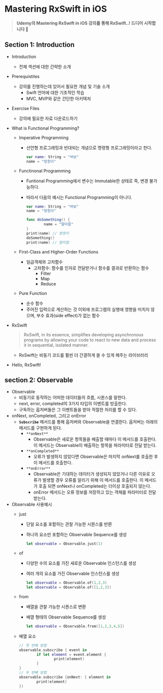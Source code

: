 # Mastering RxSwift in iOS

> **Udemy의 Mastering RxSwift in iOS 강의를 통해 RxSwift..! 
드디어 시작합니다 👀**
> 

## Section 1: Introduction

- Introduction
    - 전체 섹션에 대한 간략한 소개
- Prerequistites
    - 강의를 진행하는데 있어서 필요한 개념 및 기술 소개
        - Swift 언어에 대한 기초적인 학습
        - MVC, MVP와 같은 간단한 아키텍처

- Exercise Files
    - 강의에 필요한 자료 다운로드하기

- What is Functional Programming?
    - Imperative Programming
        - 선언형 프로그래밍과 반대되는 개념으로 명령형 프로그래밍이라고 한다.
            
            ```swift
            var name: String = "바보"
            name = "멍청이"
            ```
            
    - Functinonal Programming
        - Funtional Programming에서 변수는 Immutable한 상태로 즉, 변경 불가능하다.
        - 따라서 다음의 예시는 Functional Programming이 아니다.
            
            ```swift
            var name: String = "바보"
            name = "멍청이"
            
            func doSomething() {
                    name = "말미잘"
            }
            print(name) // 멍청이
            doSomething()
            print(name) // 말미잘
            ```
            
    - First-Class and Higher-Order Functions
        - 일급객체와 고차함수
            - 고차함수: 함수를 인자로 전달받거나 함수를 결과로 반환하는 함수
                - Filter
                - Map
                - Reduce
    - Pure Function
        - 순수 함수
        - 주어진 입력으로 계산하는 것 이외에 프로그램의 실행에 영향을 미치지 않으며, 부수 효과(side effect)가 없는 함수
        
- RxSwift
    
    > RxSwift, in its essence, simplifies developing asynchronous programs by allowing your code to react to new data and process it in sequential, isolated manner.
    > 
    - RxSwift는 비동기 코드를 훨씬 더 간결하게 쓸 수 있게 해주는 라이브러리

- Hello, RxSwift!

## section 2: Observable

- Observable
    - 비동기로 동작하는 어떠한 데이터들의 흐름, 시퀀스를 말한다.
    - next, error, completed의 3가지 타입의 이벤트를 방출한다.
    - 구독하는 옵저버들은 그 이벤트들을 받아 적절한 처리를 할 수 있다.
- onNext, onCompleted, 그리고 onError
    - **`Subscribe`** 메서드를 통해 옵저버와 Observable을 연결한다.  옵저버는 아래의 메서드를 구현하게 된다.
        - `**onNext**`
            - Observable은 새로운 항목들을 배출할 때마다 이 메서드를 호출한다. 이 메서드는 Observable이 배출하는 항목을 파라미터로 전달 받는다.
        - `**onCompleted**`
            - 오류가 발생하지 않았다면 Observable은 마지막 onNext를 호출한 후 이 메서드를 호출한다.
        - `**onError**`
            - Observable은 기대하는 데이터가 생성되지 않았거나 다른 이유로 오류가 발생할 경우 오류를 알리기 위해 이 메서드를 호출한다. 이 메서드가 호출 되면 onNext나 onCompleted는 더이상 호출되지 않는다.
            - onError 메서드는 오류 정보를 저장하고 있는 객체를 파라미터로 전달 받는다.
- Observable 사용예시
    - just
        - 단일 요소를 포함하는 관찰 가능한 시퀀스를 반환
        - 하나의 요소만 포함하는 Observable Sequence를 생성
            
            ```swift
            let observable = Observable.just(1)
            ```
            
    - of
        - 다양한 수의 요소를 가진 새로운 Observable 인스턴스를 생성
        - 여러 개의 요소를 가진 Observable 인스턴스를 생성
            
            ```swift
            let observable = Observable.of(1,2,3)
            let observable = Observable.of([1,2,3])
            ```
            
    - from
        - 배열을 관찰 가능한 시퀀스로 변환
        - 배열 형태의 Observable Sequence를 생성
            
            ```swift
            let observable = Observable.from([1,2,3,4,5])
            ```
            
    - 배열 요소
        
        ```swift
        // 첫 번째 방법
        observable.subscribe { event in
                if let element = event.element {
                        print(element)
                }
        }
        // 두 번째 방법
        observable.subscribe {onNext: { element in
                print(element)
        })
        
        ```

